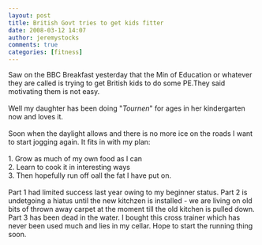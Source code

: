 ```yaml
---
layout: post
title: British Govt tries to get kids fitter
date: 2008-03-12 14:07
author: jeremystocks
comments: true
categories: [fitness]
---
```

Saw on the BBC Breakfast yesterday that the Min of Education or whatever they are called is trying to get British kids to do some PE.They said motivating them is not easy.<br /><br />Well my daughter has been doing "<span style="font-style:italic;">Tournen</span>" for ages in her kindergarten now and loves it. <br /><br />Soon when the daylight allows and there is no more ice on the roads I want to start jogging again. It fits in with my plan:<br /><br />1. Grow as much of my own food as I can<br />2. Learn to cook it in interesting ways<br />3. Then hopefully run off oall the fat I have put on.<br /><br />Part 1 had limited success last year owing to my beginner status. Part 2 is undetgoing a hiatus until the new kitchzen is installed - we are living on old bits of thrown away carpet at the moment till the old kitchen is pulled down. Part 3 has been dead in the water. I bought this cross trainer which has never been used much and lies in my cellar. Hope to start the running thing soon.
